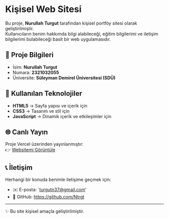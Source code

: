 # Kişisel Web Sitesi

Bu proje, **Nurullah Turgut** tarafından kişisel portföy sitesi olarak geliştirilmiştir.  
Kullanıcıların benim hakkımda bilgi alabileceği, eğitim bilgilerimi ve iletişim bilgilerimi bulabileceği basit bir web uygulamasıdır.

## 📌 Proje Bilgileri
- İsim: **Nurullah Turgut**  
- Numara: **2321032055**  
- Üniversite: **Süleyman Demirel Üniversitesi (SDÜ)**  

## 🚀 Kullanılan Teknolojiler
- **HTML5** → Sayfa yapısı ve içerik için  
- **CSS3** → Tasarım ve stil için  
- **JavaScript** → Dinamik içerik ve etkileşimler için  

## 🌐 Canlı Yayın
Proje Vercel üzerinden yayınlanmıştır:  
👉 [Websitemi Görüntüle](https://my-website-qy6w.vercel.app/)

## 📞 İletişim
Herhangi bir konuda benimle iletişime geçmek için:  
- ✉️ E-posta: `turgutn37@gmail.com' 
- 📌 GitHub: https://github.com/Ntrgt

---
✨ Bu site kişisel amaçla geliştirilmiştir.

